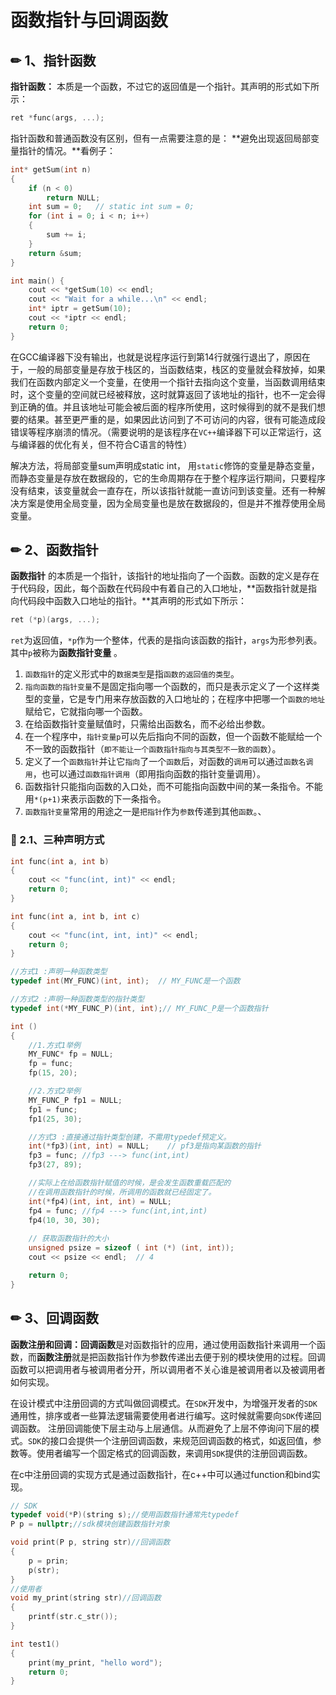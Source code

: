 # 函数指针与回调函数

## ✏ 1、指针函数

 **指针函数：** 本质是一个函数，不过它的返回值是一个指针。其声明的形式如下所示：

```cpp
ret *func(args, ...);
```

指针函数和普通函数没有区别，但有一点需要注意的是： **避免出现返回局部变量指针的情况。**看例子：

```cpp
int* getSum(int n)
{
    if (n < 0)
        return NULL;
    int sum = 0;   // static int sum = 0;
    for (int i = 0; i < n; i++)
    {
        sum += i;
    }
    return &sum;
}

int main() {
    cout << *getSum(10) << endl;
    cout << "Wait for a while...\n" << endl;
    int* iptr = getSum(10);
    cout << *iptr << endl;
    return 0;
}
```

在GCC编译器下没有输出，也就是说程序运行到第14行就强行退出了，原因在于，一般的局部变量是存放于栈区的，当函数结束，栈区的变量就会释放掉，如果我们在函数内部定义一个变量，在使用一个指针去指向这个变量，当函数调用结束时，这个变量的空间就已经被释放，这时就算返回了该地址的指针，也不一定会得到正确的值。并且该地址可能会被后面的程序所使用，这时候得到的就不是我们想要的结果。甚至更严重的是，如果因此访问到了不可访问的内容，很有可能造成段错误等程序崩溃的情况。（需要说明的是该程序在`VC++`编译器下可以正常运行，这与编译器的优化有关，但不符合C语言的特性）

解决方法，将局部变量sum声明成static int， 用`static`修饰的变量是静态变量，而静态变量是存放在数据段的，它的生命周期存在于整个程序运行期间，只要程序没有结束，该变量就会一直存在，所以该指针就能一直访问到该变量。还有一种解决方案是使用全局变量，因为全局变量也是放在数据段的，但是并不推荐使用全局变量。

## ✏ 2、函数指针

**函数指针** 的本质是一个指针，该指针的地址指向了一个函数。函数的定义是存在于代码段，因此，每个函数在代码段中有着自己的入口地址，**函数指针就是指向代码段中函数入口地址的指针。**其声明的形式如下所示：

```cpp
ret (*p)(args, ...);
```

 `ret`为返回值，`*p`作为一个整体，代表的是指向该函数的指针，`args`为形参列表。其中`p`被称为**函数指针变量** 。

1. `函数指针`的定义形式中的`数据类型`是指`函数的返回值的类型`。
2. `指向函数的指针变量`不是固定指向哪一个函数的，而只是表示定义了一个这样类型的变量，它是专门用来存放函数的入口地址的；在程序中把哪一个`函数的地址`赋给它，它就指向哪一个函数。
3. 在给函数指针变量赋值时，只需给出函数名，而不必给出参数。
4. 在一个程序中，`指针变量p`可以先后指向不同的函数，但一个函数不能赋给一个不一致的函数指针（`即不能让一个函数指针指向与其类型不一致的函数`）。
5. 定义了一个`函数指针`并让它`指向`了一个`函数`后，对函数的`调用`可以通过`函数名调用`，也可以通过`函数指针调用`（即用指向函数的指针变量调用）。
6. 函数指针只能指向函数的入口处，而不可能指向函数中间的某一条指令。不能用`*(p+1)`来表示函数的下一条指令。
7. `函数指针变量`常用的用途之一是`把指针`作为`参数`传递到其他`函数`。、

### 🎤 2.1、三种声明方式

```cpp
int func(int a, int b)
{
    cout << "func(int, int)" << endl;
    return 0;
}

int func(int a, int b, int c)
{
    cout << "func(int, int, int)" << endl;
    return 0;
}

//方式1 :声明一种函数类型
typedef int(MY_FUNC)(int, int);  // MY_FUNC是一个函数

//方式2 :声明一种函数类型的指针类型
typedef int(*MY_FUNC_P)(int, int);// MY_FUNC_P是一个函数指针

int ()
{
    //1.方式1举例
    MY_FUNC* fp = NULL;
    fp = func;
    fp(15, 20);

    //2.方式2举例
    MY_FUNC_P fp1 = NULL;
    fp1 = func;
    fp1(25, 30);

    //方式3 :直接通过指针类型创建，不需用typedef预定义。
    int(*fp3)(int, int) = NULL;    // pf3是指向某函数的指针
    fp3 = func; //fp3 ---> func(int,int)
    fp3(27, 89);

    //实际上在给函数指针赋值的时候，是会发生函数重载匹配的
    //在调用函数指针的时候，所调用的函数就已经固定了。
    int(*fp4)(int, int, int) = NULL;
    fp4 = func; //fp4 ---> func(int,int,int)
    fp4(10, 30, 30);
    
    // 获取函数指针的大小
    unsigned psize = sizeof ( int (*) (int, int));
    cout << psize << endl;  // 4

    return 0;
}
```

## ✏ 3、回调函数

**函数注册和回调：回调函数**是对函数指针的应用，通过使用函数指针来调用一个函数，而**函数注册**就是把函数指针作为参数传递出去便于别的模块使用的过程。回调函数可以把调用者与被调用者分开，所以调用者不关心谁是被调用者以及被调用者如何实现。

在设计模式中注册回调的方式叫做回调模式。在`SDK`开发中，为增强开发者的`SDK`通用性，排序或者一些算法逻辑需要使用者进行编写。这时候就需要向`SDK`传递回调函数。 注册回调能使下层主动与上层通信。从而避免了上层不停询问下层的模式。`SDK`的接口会提供一个注册回调函数，来规范回调函数的格式，如返回值，参数等。使用者编写一个固定格式的回调函数，来调用`SDK`提供的注册回调函数。

在c中注册回调的实现方式是通过函数指针，在c++中可以通过function和bind实现。

```cpp
// SDK
typedef void(*P)(string s);//使用函数指针通常先typedef
P p = nullptr;//sdk模块创建函数指针对象

void print(P p, string str)//回调函数
{
    p = prin;
    p(str);
}
//使用者
void my_print(string str)//回调函数
{
    printf(str.c_str());
}

int test1()
{
    print(my_print, "hello word");
    return 0;
}
```

